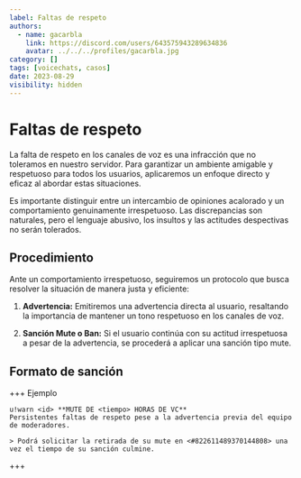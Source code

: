 ```yaml
---
label: Faltas de respeto
authors:
  - name: gacarbla
    link: https://discord.com/users/643575943289634836
    avatar: ../../../profiles/gacarbla.jpg
category: []
tags: [voicechats, casos]
date: 2023-08-29
visibility: hidden
---
```


# Faltas de respeto
La falta de respeto en los canales de voz es una infracción que no toleramos en nuestro servidor. Para garantizar un ambiente amigable y respetuoso para todos los usuarios, aplicaremos un enfoque directo y eficaz al abordar estas situaciones.

Es importante distinguir entre un intercambio de opiniones acalorado y un comportamiento genuinamente irrespetuoso. Las discrepancias son naturales, pero el lenguaje abusivo, los insultos y las actitudes despectivas no serán tolerados.

## Procedimiento
Ante un comportamiento irrespetuoso, seguiremos un protocolo que busca resolver la situación de manera justa y eficiente:

1. **Advertencia:** Emitiremos una advertencia directa al usuario, resaltando la importancia de mantener un tono respetuoso en los canales de voz.

2. **Sanción Mute o Ban:** Si el usuario continúa con su actitud irrespetuosa a pesar de la advertencia, se procederá a aplicar una sanción tipo mute.

## Formato de sanción
+++ Ejemplo
```
u!warn <id> **MUTE DE <tiempo> HORAS DE VC**
Persistentes faltas de respeto pese a la advertencia previa del equipo de moderadores.

> Podrá solicitar la retirada de su mute en <#822611489370144808> una vez el tiempo de su sanción culmine.
```
+++